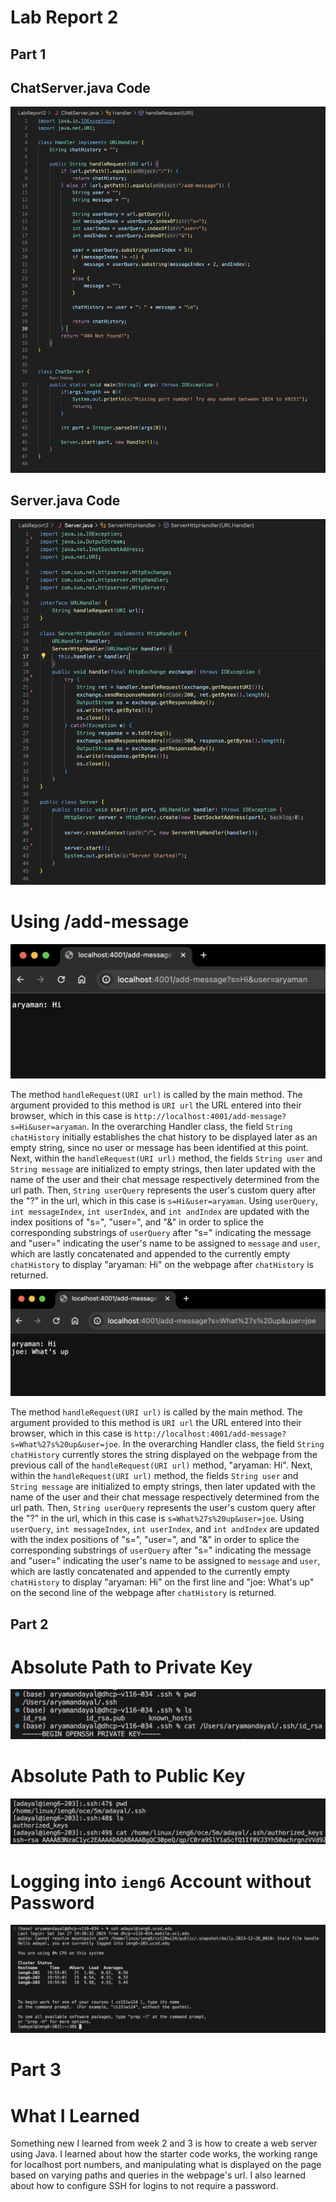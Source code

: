 # Lab Report 2

## Part 1

## ChatServer.java Code
![Image](ChatServer.png)

## Server.java Code
![Image](ServerFinal.png)


# Using /add-message
![Image](AddMessage1.png)

The method `handleRequest(URI url)` is called by the main method. The argument provided to this method is `URI url` the URL entered into their browser, which in this case is `http://localhost:4001/add-message?s=Hi&user=aryaman`. In the overarching Handler class, the field `String chatHistory` initially establishes the chat history to be displayed later as an empty string, since no user or message has been identified at this point. Next, within the `handleRequest(URI url)` method, the fields `String user` and `String message` are initialized to empty strings, then later updated with the name of the user and their chat message respectively determined from the url path. Then, `String userQuery` represents the user's custom query after the "?" in the url, which in this case is `s=Hi&user=aryaman`. Using `userQuery`, `int messageIndex`, `int userIndex`, and `int andIndex` are updated with the index positions of "s=", "user=", and "&" in order to splice the corresponding substrings of `userQuery` after "s=" indicating the message and "user=" indicating the user's name to be assigned to `message` and `user`, which are lastly concatenated and appended to the currently empty `chatHistory` to display "aryaman: Hi" on the webpage after `chatHistory` is returned.


![Image](AddMessage2.png)

The method `handleRequest(URI url)` is called by the main method. The argument provided to this method is `URI url` the URL entered into their browser, which in this case is `http://localhost:4001/add-message?s=What%27s%20up&user=joe`. In the overarching Handler class, the field `String chatHistory` currently stores the string displayed on the webpage from the previous call of the `handleRequest(URI url)` method, "aryaman: Hi". Next, within the `handleRequest(URI url)` method, the fields `String user` and `String message` are initialized to empty strings, then later updated with the name of the user and their chat message respectively determined from the url path. Then, `String userQuery` represents the user's custom query after the "?" in the url, which in this case is `s=What%27s%20up&user=joe`. Using `userQuery`, `int messageIndex`, `int userIndex`, and `int andIndex` are updated with the index positions of "s=", "user=", and "&" in order to splice the corresponding substrings of `userQuery` after "s=" indicating the message and "user=" indicating the user's name to be assigned to `message` and `user`, which are lastly concatenated and appended to the currently empty `chatHistory` to display "aryaman: Hi" on the first line and "joe: What's up" on the second line of the webpage after `chatHistory` is returned.


## Part 2


# Absolute Path to Private Key
![Image](PrivateKey.png)


# Absolute Path to Public Key
![Image](PublicKeyFinal.png)


# Logging into `ieng6` Account without Password
![Image](NoPassword.png)


# Part 3

# What I Learned


Something new I learned from week 2 and 3 is how to create a web server using Java. I learned about how the starter code works, the working range for localhost port numbers, and manipulating what is displayed on the page based on varying paths and queries in the webpage's url. I also learned about how to configure SSH for logins to not require a password.
